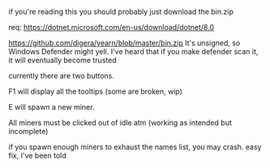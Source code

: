 if you're reading this you should probably just download the bin.zip


req: https://dotnet.microsoft.com/en-us/download/dotnet/8.0


https://github.com/digera/yearn/blob/master/bin.zip
It's unsigned, so Windows Defender might yell. I've heard that if you make defender scan it, it will eventually become trusted

currently there are two buttons.

F1 will display all the tooltips (some are broken, wip)

E will spawn a new miner.

All miners must be clicked out of idle atm (working as intended but incomplete)

if you spawn enough miners to exhaust the names list, you may crash. easy fix, I've been told
